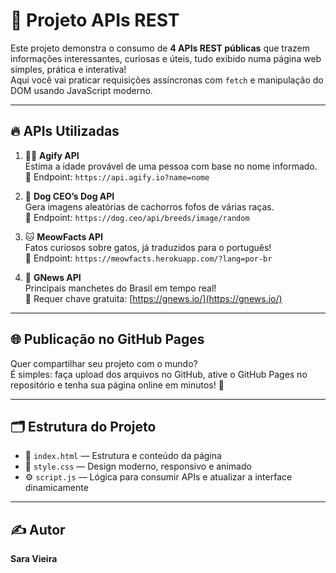 # 🚀 Projeto **APIs REST**

Este projeto demonstra o consumo de **4 APIs REST públicas** que trazem informações interessantes, curiosas e úteis, tudo exibido numa página web simples, prática e interativa!  
Aqui você vai praticar requisições assíncronas com `fetch` e manipulação do DOM usando JavaScript moderno.

---

## 🔥 APIs Utilizadas

1. 🧙‍♂️ **Agify API**  
   Estima a idade provável de uma pessoa com base no nome informado.  
   🔗 Endpoint: `https://api.agify.io?name=nome`

2. 🐶 **Dog CEO’s Dog API**  
   Gera imagens aleatórias de cachorros fofos de várias raças.  
   🔗 Endpoint: `https://dog.ceo/api/breeds/image/random`

3. 🐱 **MeowFacts API**  
   Fatos curiosos sobre gatos, já traduzidos para o português!  
   🔗 Endpoint: `https://meowfacts.herokuapp.com/?lang=por-br`

4. 📰 **GNews API**  
   Principais manchetes do Brasil em tempo real!  
   🔐 Requer chave gratuita: [https://gnews.io/](https://gnews.io/)

---

## 🌐 Publicação no GitHub Pages

Quer compartilhar seu projeto com o mundo?  
É simples: faça upload dos arquivos no GitHub, ative o GitHub Pages no repositório e tenha sua página online em minutos! 🚀

---

## 🗂 Estrutura do Projeto

- 📄 `index.html` — Estrutura e conteúdo da página  
- 🎨 `style.css` — Design moderno, responsivo e animado  
- ⚙️ `script.js` — Lógica para consumir APIs e atualizar a interface dinamicamente  

---

## ✍️ Autor

**Sara Vieira**




